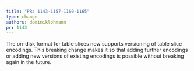 ```yaml
---
title: "PRs 1143-1157-1160-1165"
type: change
authors: dominiklohmann
pr: 1143
---
```


The on-disk format for table slices now supports versioning of table slice
encodings. This breaking change makes it so that adding further encodings or
adding new versions of existing encodings is possible without breaking again in
the future.

